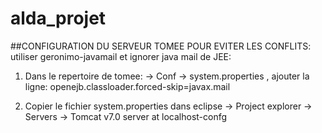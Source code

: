 # alda_projet




##CONFIGURATION DU SERVEUR TOMEE POUR EVITER LES CONFLITS:
utiliser geronimo-javamail et ignorer java mail de JEE:

1. Dans le repertoire de tomee: -> Conf -> system.properties , 
  ajouter la ligne:
openejb.classloader.forced-skip=javax.mail

2. Copier le fichier system.properties dans 
   eclipse -> Project explorer -> Servers -> Tomcat v7.0 server at localhost-confg


